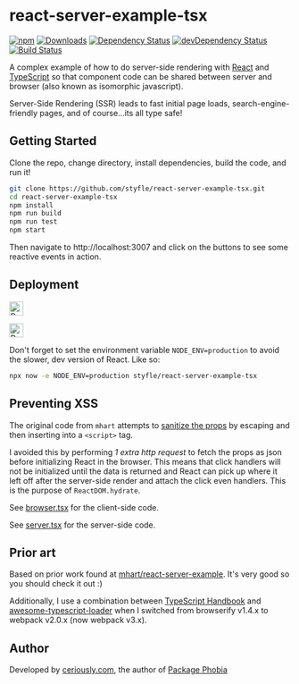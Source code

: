 # react-server-example-tsx

[![npm](https://img.shields.io/npm/v/react-server-example-tsx.svg?maxAge=86400)](https://www.npmjs.com/package/react-server-example-tsx)
[![Downloads](https://img.shields.io/npm/dt/react-server-example-tsx.svg)](https://www.npmjs.com/package/react-server-example-tsx)
[![Dependency Status](https://david-dm.org/styfle/react-server-example-tsx.svg)](https://david-dm.org/styfle/react-server-example-tsx)
[![devDependency Status](https://david-dm.org/styfle/react-server-example-tsx/dev-status.svg)](https://david-dm.org/styfle/react-server-example-tsx#info=devDependencies)
[![Build Status](https://travis-ci.org/styfle/react-server-example-tsx.svg?branch=master)](https://travis-ci.org/styfle/react-server-example-tsx)

A complex example of how to do server-side rendering with
[React](http://facebook.github.io/react/) and [TypeScript](https://www.typescriptlang.org/) so that component code can be shared between server and browser (also known as isomorphic javascript).

Server-Side Rendering (SSR) leads to fast initial page loads, search-engine-friendly pages, and of course...its all type safe!


## Getting Started

Clone the repo, change directory, install dependencies, build the code, and run it!

```sh
git clone https://github.com/styfle/react-server-example-tsx.git
cd react-server-example-tsx
npm install
npm run build
npm run test
npm start
```

Then navigate to http://localhost:3007 and click on the buttons to see some reactive events in action.

## Deployment


<a href="https://www.heroku.com/deploy/?template=https://github.com/styfle/react-server-example-tsx"><img src="https://www.herokucdn.com/deploy/button.svg" alt="Deploy to Heroku" height="25px"></a>

<a href="https://deploy.now.sh/?repo=https://github.com/styfle/react-server-example-tsx"><img src="https://deploy.now.sh/static/button.svg" alt="Deploy to Now" height="25px"></a>

Don't forget to set the environment variable `NODE_ENV=production` to avoid the slower, dev version of React. Like so:

```sh
npx now -e NODE_ENV=production styfle/react-server-example-tsx
```

## Preventing XSS

The original code from `mhart` attempts to [sanitize the props](https://github.com/mhart/react-server-example/blob/feada6183fe2fbb1a746492e157febe49eeafdcd/server.js#L106) by escaping and then inserting into a `<script>` tag.

I avoided this by performing *1 extra http request* to fetch the props as json before initializing React in the browser. This means that click handlers will not be initialized until the data is returned and React can pick up where it left off after the server-side render and attach the click even handlers. This is the purpose of `ReactDOM.hydrate`.

See [browser.tsx](https://github.com/styfle/react-server-example-tsx/blob/master/src/browser.tsx) for the client-side code.

See [server.tsx](https://github.com/styfle/react-server-example-tsx/blob/master/src/server.tsx) for the server-side code.

## Prior art

Based on prior work found at [mhart/react-server-example](https://github.com/mhart/react-server-example). It's very good so you should check it out :)

Additionally, I use a combination between [TypeScript Handbook](https://www.typescriptlang.org/docs/handbook/react-&-webpack.html#create-a-webpack-configuration-file) and [awesome-typescript-loader](https://github.com/s-panferov/awesome-typescript-loader#configuration) when I switched from browserify v1.4.x to webpack v2.0.x (now webpack v3.x).

## Author

Developed by [ceriously.com](https://www.ceriously.com), the author of [Package Phobia](https://github.com/styfle/packagephobia)
